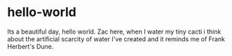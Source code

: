 # hello-world
Its a beautiful day, hello world.
Zac here, when I water my tiny cacti i think about the artificial scarcity of water I've created and it reminds me of Frank Herbert's Dune.
